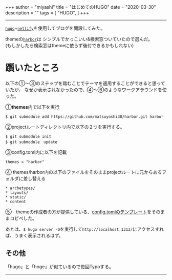 +++
author = "miyashi"
title = "はじめてのHUGO"
date = "2020-03-30"
description = ""
tags = [
    "HUGO",
]
+++

---
[`hugo`](https://gohugo.io/)+[`netlify`](https://www.netlify.com/)を使用してブログを開設してみた。  

themeの[`harbor`](https://themes.gohugo.io/harbor/)は
シンプルでかっこいい&検索窓ついていたので選んだ。  
(もしかしたら検索窓はthemeに依らず後付できるかもしれない)

# 躓いたところ

以下の①〜③のステップを踏むことでテーマを適用することができると思っていたが、
なぜか表示されなかったので、④〜⑥のようなワークアラウンドを使った。

①**themes**内で以下を実行
```
$ git submodule add https://github.com/matsuyoshi30/harbor.git harbor
```
②projectルートディレクトリ内で以下の２つを実行する。
```
$ git submodule init
$ git submodule　update
```
③config.toml内に以下を記載
```
themes = "harbor"
```

  
  
④ themes/harbor内の以下のファイルをそのままprojectルートに元からあるフォルダに差し替える
```
* archetypes/
* layouts/
* static/
* content
```

⑤　themeの作成者の方が提供している、[config.tomlのテンプレート](https://themes.gohugo.io/harbor/)をそのままコピペした。

あとは、`$ hugo server -D`を実行して`http://localhost:1313/`にアクセスすれば、うまく表示されるはず。

## その他
「hugo」と「hoge」が似ているので毎回Typoする。


---